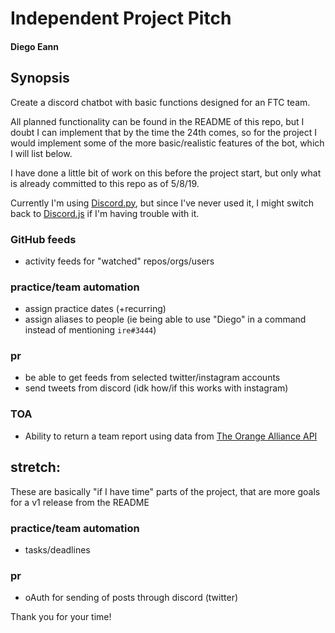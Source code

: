 # Independent Project Pitch
#### Diego Eann

## Synopsis
Create a discord chatbot with basic functions designed for an FTC team.

All planned functionality can be found in the README of this repo, but I doubt I can implement that by the time the 24th comes, so for the project I would implement some of the more basic/realistic features of the bot, which I will list below.

I have done a little bit of work on this before the project start, but only what is already committed to this repo as of 5/8/19.

Currently I'm using [Discord.py](https://github.com/Rapptz/discord.py), but since I've never used it, I might switch back to [Discord.js](https://www.npmjs.com/package/discord.js) if I'm having trouble with it.

### GitHub feeds
* activity feeds for "watched" repos/orgs/users

### practice/team automation
* assign practice dates (+recurring)
* assign aliases to people (ie being able to use "Diego" in a command instead of mentioning `ire#3444`)

### pr
* be able to get feeds from selected twitter/instagram accounts
* send tweets from discord (idk how/if this works with instagram)

### TOA
* Ability to return a team report using data from [The Orange Alliance API](https://theorangealliance.org/)

## stretch:
These are basically "if I have time" parts of the project, that are more goals for a v1 release from the README

### practice/team automation
* tasks/deadlines

### pr
* oAuth for sending of posts through discord (twitter)

Thank you for your time!
